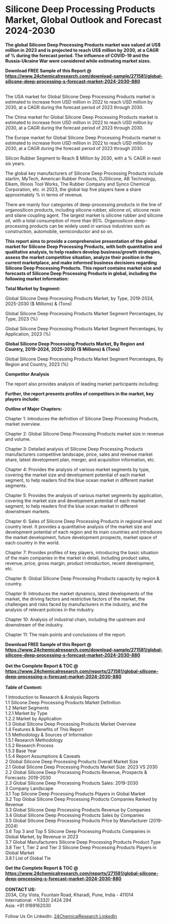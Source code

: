 <h1>Silicone Deep Processing Products Market, Global Outlook and Forecast 2024-2030</h1><p><strong>The global Silicone Deep Processing Products market was valued at US$ million in 2023 and is projected to reach US$ million by 2030, at a CAGR of % during the forecast period. The influence of COVID-19 and the Russia-Ukraine War were considered while estimating market sizes.</strong></p><p>
</p><p></p><div><b>Download FREE Sample of this Report @ 
            <a href="https://www.24chemicalresearch.com/download-sample/271581/global-silicone-deep-processing-s-forecast-market-2024-2030-880">
            https://www.24chemicalresearch.com/download-sample/271581/global-silicone-deep-processing-s-forecast-market-2024-2030-880</a></b></div><br><p>
</p><p>The USA market for Global Silicone Deep Processing Products market is estimated to increase from USD million in 2022 to reach USD million by 2030, at a CAGR during the forecast period of 2023 through 2030.</p><p>
</p><p>The China market for Global Silicone Deep Processing Products market is estimated to increase from USD million in 2022 to reach USD million by 2030, at a CAGR during the forecast period of 2023 through 2030.</p><p>
</p><p>The Europe market for Global Silicone Deep Processing Products market is estimated to increase from USD million in 2022 to reach USD million by 2030, at a CAGR during the forecast period of 2023 through 2030.</p><p>
Silicon Rubber Segment to Reach $ Million by 2030, with a % CAGR in next six years.</p><p>
The global key manufacturers of Silicone Deep Processing Products include starlim, MyTech, American Rubber Products, DJSilicone, AB Technology, Elkem, Illinois Tool Works, The Rubber Company and Synco Chemical Corporation, etc. in 2023, the global top five players have a share approximately % in terms of revenue.</p><p>
There are mainly four categories of deep-processing products in the line of organosilicon products, including silicone rubber, silicone oil, silicone resin and silane coupling agent. The largest market is silicone rubber and silicone oil, with a total consumption of more than 95%. Organosilicon deep-processing products can be widely used in various industries such as construction, automobile, semiconductor and so on.</p><p>
<strong>This report aims to provide a comprehensive presentation of the global market for Silicone Deep Processing Products, with both quantitative and qualitative analysis, to help readers develop business/growth strategies, assess the market competitive situation, analyze their position in the current marketplace, and make informed business decisions regarding Silicone Deep Processing Products. This report contains market size and forecasts of Silicone Deep Processing Products in global, including the following market information:</strong></p><p>
</p><p>
<strong>Total Market by Segment:</strong></p><p>
Global Silicone Deep Processing Products Market, by Type, 2019-2024, 2025-2030 ($ Millions) &amp; (Tons)</p><p>
Global Silicone Deep Processing Products Market Segment Percentages, by Type, 2023 (%)</p><p>
</p><p>
Global Silicone Deep Processing Products Market Segment Percentages, by Application, 2023 (%)</p><p>
</p><p>
</p><p><strong>Global Silicone Deep Processing Products Market, By Region and Country, 2019-2024, 2025-2030 ($ Millions) &amp; (Tons)</strong></p><p>
Global Silicone Deep Processing Products Market Segment Percentages, By Region and Country, 2023 (%)</p><p>
</p><p>
</p><p><strong>Competitor Analysis</strong></p><p>
The report also provides analysis of leading market participants including:</p><p>
</p><p>
</p><p><strong>Further, the report presents profiles of competitors in the market, key players include:</strong></p><p>
</p><p>
</p><p><strong>Outline of Major Chapters:</strong></p><p>
Chapter 1: Introduces the definition of Silicone Deep Processing Products, market overview.</p><p>
Chapter 2: Global Silicone Deep Processing Products market size in revenue and volume.</p><p>
Chapter 3: Detailed analysis of Silicone Deep Processing Products manufacturers competitive landscape, price, sales and revenue market share, latest development plan, merger, and acquisition information, etc.</p><p>
Chapter 4: Provides the analysis of various market segments by type, covering the market size and development potential of each market segment, to help readers find the blue ocean market in different market segments.</p><p>
Chapter 5: Provides the analysis of various market segments by application, covering the market size and development potential of each market segment, to help readers find the blue ocean market in different downstream markets.</p><p>
Chapter 6: Sales of Silicone Deep Processing Products in regional level and country level. It provides a quantitative analysis of the market size and development potential of each region and its main countries and introduces the market development, future development prospects, market space of each country in the world.</p><p>
Chapter 7: Provides profiles of key players, introducing the basic situation of the main companies in the market in detail, including product sales, revenue, price, gross margin, product introduction, recent development, etc.</p><p>
Chapter 8: Global Silicone Deep Processing Products capacity by region &amp; country.</p><p>
Chapter 9: Introduces the market dynamics, latest developments of the market, the driving factors and restrictive factors of the market, the challenges and risks faced by manufacturers in the industry, and the analysis of relevant policies in the industry.</p><p>
Chapter 10: Analysis of industrial chain, including the upstream and downstream of the industry.</p><p>
Chapter 11: The main points and conclusions of the report.</p><div><b>Download FREE Sample of this Report @ 
            <a href="https://www.24chemicalresearch.com/download-sample/271581/global-silicone-deep-processing-s-forecast-market-2024-2030-880">
            https://www.24chemicalresearch.com/download-sample/271581/global-silicone-deep-processing-s-forecast-market-2024-2030-880</a></b></div><br><div><b>Get the Complete Report & TOC @ 
            <a href="https://www.24chemicalresearch.com/reports/271581/global-silicone-deep-processing-s-forecast-market-2024-2030-880">
            https://www.24chemicalresearch.com/reports/271581/global-silicone-deep-processing-s-forecast-market-2024-2030-880</a></b></div><br>
            <b>Table of Content:</b><p>1 Introduction to Research & Analysis Reports<br />
    1.1 Silicone Deep Processing Products Market Definition<br />
    1.2 Market Segments<br />
        1.2.1 Market by Type<br />
        1.2.2 Market by Application<br />
    1.3 Global Silicone Deep Processing Products Market Overview<br />
    1.4 Features & Benefits of This Report<br />
    1.5 Methodology & Sources of Information<br />
        1.5.1 Research Methodology<br />
        1.5.2 Research Process<br />
        1.5.3 Base Year<br />
        1.5.4 Report Assumptions & Caveats<br />
2 Global Silicone Deep Processing Products Overall Market Size<br />
    2.1 Global Silicone Deep Processing Products Market Size: 2023 VS 2030<br />
    2.2 Global Silicone Deep Processing Products Revenue, Prospects & Forecasts: 2019-2030<br />
    2.3 Global Silicone Deep Processing Products Sales: 2019-2030<br />
3 Company Landscape<br />
    3.1 Top Silicone Deep Processing Products Players in Global Market<br />
    3.2 Top Global Silicone Deep Processing Products Companies Ranked by Revenue<br />
    3.3 Global Silicone Deep Processing Products Revenue by Companies<br />
    3.4 Global Silicone Deep Processing Products Sales by Companies<br />
    3.5 Global Silicone Deep Processing Products Price by Manufacturer (2019-2024)<br />
    3.6 Top 3 and Top 5 Silicone Deep Processing Products Companies in Global Market, by Revenue in 2023<br />
    3.7 Global Manufacturers Silicone Deep Processing Products Product Type<br />
    3.8 Tier 1, Tier 2 and Tier 3 Silicone Deep Processing Products Players in Global Market<br />
        3.8.1 List of Global Tie</p><div><b>Get the Complete Report & TOC @ 
            <a href="https://www.24chemicalresearch.com/reports/271581/global-silicone-deep-processing-s-forecast-market-2024-2030-880">
            https://www.24chemicalresearch.com/reports/271581/global-silicone-deep-processing-s-forecast-market-2024-2030-880</a></b></div><br><b>CONTACT US:</b><br>
            203A, City Vista, Fountain Road, Kharadi, Pune, India - 411014<br>
            International: +1(332) 2424 294<br>
            Asia: +91 9169162030 <br><br>
            Follow Us On LinkedIn: <a href="https://www.linkedin.com/company/24chemicalresearch/">24ChemicalResearch LinkedIn</a>